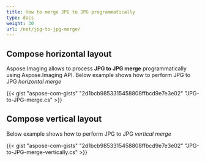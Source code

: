 ```yaml
---
title: How to merge JPG to JPG programmatically
type: docs
weight: 30
url: /net/jpg-to-jpg-merge/
---
```

## **Compose horizontal layout**
Aspose.Imaging allows to process **JPG to JPG merge** programmatically using Aspose.Imaging API. Below example shows how to perform  JPG to JPG *horizontal merge* 

{{< gist "aspose-com-gists" "2d1bcb9853315458808ffbcd9e7e3e02" "JPG-to-JPG-merge.cs" >}}

## **Compose vertical layout**
Below example shows how to perform  JPG to JPG *vertical merge* 

{{< gist "aspose-com-gists" "2d1bcb9853315458808ffbcd9e7e3e02" "JPG-to-JPG-merge-vertically.cs" >}}